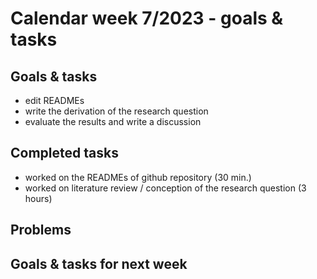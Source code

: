 # Calendar week 7/2023 - goals & tasks

## Goals & tasks
- edit READMEs
- write the derivation of the research question
- evaluate the results and write a discussion



## Completed tasks
- worked on the READMEs of github repository (30 min.)
- worked on literature review / conception of the research question (3 hours)

## Problems




## Goals & tasks for next week

